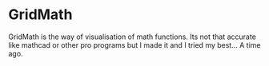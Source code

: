 # GridMath
GridMath is the way of visualisation of math functions. Its not that accurate like mathcad or other pro programs but I made it and I tried my best... A time ago.
